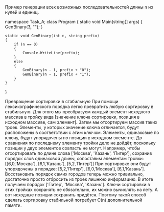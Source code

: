 ﻿Пример генерации всех возможных последовательностей длины n из нулей и единиц.

namespace Task_A;
class Program
{
    static void Main(string[] args)
    {
        GenBinary(3, "");
    }

    static void GenBinary(int n, string prefix)
    {
        if (n == 0)
        {
            Console.WriteLine(prefix);
        }
        else
        {
            GenBinary(n - 1, prefix + "0");
            GenBinary(n - 1, prefix + "1");
        }
    }
}

Превращение сортировки в стабильную
При помощи лексикографического порядка легко превратить любую сортировку в стабильную.
Для этого мы преобразуем каждый элемент исходного массива в тройку вида [значение ключа сортировки, позиция в исходном массиве, сам элемент]. 
Затем мы отсортируем массив таких троек.
Элементы, у которых значение ключа отличается, будут расположены в соответствии с этим ключом. 
Элементы, одинаковые по ключу, будут упорядочены по позиции в исходном элементе.
До сравнения по последнему элементу тройки дело не дойдёт, поскольку позиции у двух элементов совпасть не могут.
Например, чтобы отсортировать по длине слова ['Москва', 'Казань', 'Питер'], сохранив порядок слов одинаковой длины, сопоставим элементам тройки:
[[6,0,'Москва'], [6,1,'Казань'], [5,2,'Питер']]
При сортировке они будут упорядочены в порядке:
[5,2,'Питер'], [6,0,'Москва'], [6,1,'Казань'].
Восстановить порядок самих городов теперь можно тривиально, достаточно просто отбросить из троек лишнюю информацию.
В итоге получаем порядок ['Питер', 'Москва', 'Казань'].
Ключи сортировки в этих тройках сохранять не обязательно, их можно вычислять на лету. А вот исходные позиции сохранить придётся.
Поэтому такой способ сделать сортировку стабильной потребует 
O(n) дополнительной памяти.